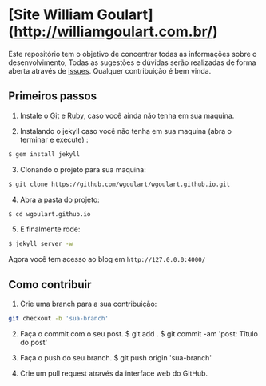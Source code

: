 # [Site William Goulart] (http://williamgoulart.com.br/)
Este repositório tem o objetivo de concentrar todas as informações sobre o desenvolvimento, Todas as sugestões e dúvidas serão realizadas de forma aberta através de [issues](https://github.com/wgoulart/wgoulart.github.io/issues). Qualquer contribuição é bem vinda.

## Primeiros passos

1. Instale o [Git](http://git-scm.com/downloads) e [Ruby](http://www.ruby-lang.org/pt/downloads/), caso você ainda não tenha em sua maquina.

2. Instalando o jekyll caso você não tenha em sua maquina (abra o terminar e execute) :

  ```sh
  $ gem install jekyll
  ```

3. Clonando o projeto para sua maquina:

  ```sh
  $ git clone https://github.com/wgoulart/wgoulart.github.io.git
  ```

4. Abra a pasta do projeto:

  ```sh
  $ cd wgoulart.github.io
  ```

5. E finalmente rode:

  ```sh
  $ jekyll server -w
  ```
Agora você tem acesso ao blog em `http://127.0.0.0:4000/` 

## Como contribuir
1. Crie uma branch para a sua contribuição:

  ```sh
  git checkout -b 'sua-branch'
  ```

2. Faça o commit com o seu post.
      $ git add .
      $ git commit -am 'post: Título do post'

3. Faça o push do seu branch.
      $ git push origin 'sua-branch'

4. Crie um pull request através da interface web do GitHub.
